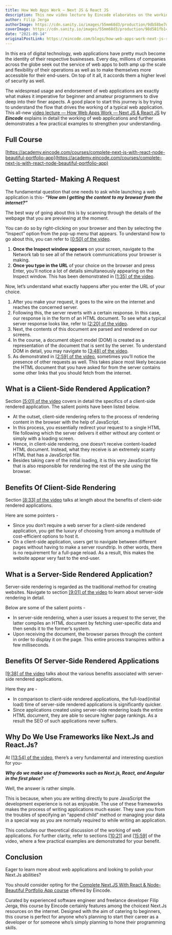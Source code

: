 ```yaml
---
title: How Web Apps Work — Next JS & React JS
description: This new video lecture by Eincode elaborates on the working of web applications.
author: Filip Jerga
authorImage: https://cdn.sanity.io/images/55mm68d3/production/9db58be7d6d8ec2962b8754c8e89316afc190733-460x460.png
coverImage: https://cdn.sanity.io/images/55mm68d3/production/98d581fb1463a4ec94de31aa9ee7bb95ebc9c486-1400x933.jpg?h=600&fm=jpg&q=70
date: "2021-09-14"
originalPostLink: https://eincode.com/blogs/how-web-apps-work-next-js-react-js
---
```


In this era of digital technology, web applications have pretty much become the identity of their respective businesses. Every day, millions of companies across the globe seek out the service of web apps to both amp up the scale and flexibility of their operations as well as to make themselves more accessible for their end-users. On top of it all, it accords them a higher level of security as well.

The widespread usage and endorsement of web applications are exactly what makes it imperative for beginner and amateur programmers to dive deep into their finer aspects. A good place to start this journey is by trying to understand the flow that drives the working of a typical web application. This all-new [video lecture — How Web Apps Work — Next JS & React JS](https://www.youtube.com/watch?v=RaZIN6tQBHY) by **_Eincode_** explains in detail the working of web applications and further demonstrates a few practical examples to strengthen your understanding.

## Full Course

[https://academy.eincode.com/courses/complete-next-js-with-react-node-beautiful-portfolio-app](https://academy.eincode.com/courses/complete-next-js-with-react-node-beautiful-portfolio-app)

## Getting Started- Making A Request

The fundamental question that one needs to ask while launching a web application is this- **_“How am I getting the content to my browser from the internet?”_**

The best way of going about this is by scanning through the details of the webpage that you are previewing at the moment.

You can do so by right-clicking on your browser and then by selecting the “Inspect” option from the pop-up menu that appears. To understand how to go about this, you can refer to [[0:50] of the video](https://youtu.be/RaZIN6tQBHY?t=48).

1.  **Once the Inspect window appears** on your screen, navigate to the Network tab to see all of the network communications your browser is making.
2.  **Once you type in the URL** of your choice on the browser and press Enter, you’ll notice a lot of details simultaneously appearing on the Inspect window. This has been demonstrated in [[1:35] of the video](https://youtu.be/RaZIN6tQBHY?t=94).

Now, let’s understand what exactly happens after you enter the URL of your choice.

1.  After you make your request, it goes to the wire on the internet and reaches the concerned server.
2.  Following this, the server reverts with a certain response. In this case, our response is in the form of an HTML document. To see what a typical server response looks like, refer to [[2:20] of the video](https://youtu.be/RaZIN6tQBHY?t=139).
3.  Next, the contents of this document are parsed and rendered on our screens.
4.  In the course, a document object model (DOM) is created as a representation of the document that is sent by the server. To understand DOM in detail, you may navigate to [[3:48] of the video](https://youtu.be/RaZIN6tQBHY?t=226).
5.  As demonstrated in [[2:59] of the video](https://youtu.be/RaZIN6tQBHY?t=178), sometimes you’ll notice the presence of other requests as well. This takes place most likely because the HTML document that you have asked for from the server contains some other links that you should fetch from the internet.

## What is a Client-Side Rendered Application?

Section [[5:01] of the video](https://youtu.be/RaZIN6tQBHY?t=301) covers in detail the specifics of a client-side rendered application. The salient points have been listed below.

- At the outset, client-side rendering refers to the process of rendering content in the browser with the help of JavaScript.
- In this process, you essentially redirect your request to a single HTML file following which the server delivers it either without any content or simply with a loading screen.
- Hence, in client-side rendering, one doesn’t receive content-loaded HTML document. Instead, what they receive is an extremely scanty HTML that has a JavaScript file.
- Besides taking care of the initial loading, it is this very JavaScript file that is also responsible for rendering the rest of the site using the browser.

## Benefits Of Client-Side Rendering

Section [[8:33] of the video](https://youtu.be/RaZIN6tQBHY?t=512) talks at length about the benefits of client-side rendered applications.

Here are some pointers -

- Since you don’t require a web server for a client-side rendered application, you get the luxury of choosing from among a multitude of cost-efficient options to host it.
- On a client-side application, users get to navigate between different pages without having to make a server roundtrip. In other words, there is no requirement for a full-page reload. As a result, this makes the website appear very fast to the end-user.

## What is a Server-Side Rendered Application?

Server-side rendering is regarded as the traditional method for creating websites. Navigate to section [[9:01] of the video](https://youtu.be/RaZIN6tQBHY?t=541) to learn about server-side rendering in detail.

Below are some of the salient points -

- In server-side rendering, when a user issues a request to the server, the latter compiles an HTML document by fetching user-specific data and then sends it to the former’s system.
- Upon receiving the document, the browser parses through the content in order to display it on the page. This entire process transpires within a few milliseconds.

## Benefits Of Server-Side Rendered Applications

[[9:38] of the video](https://youtu.be/RaZIN6tQBHY?t=578) talks about the various benefits associated with server-side rendered applications.

Here they are -

- In comparison to client-side rendered applications, the full-load(initial load) time of server-side rendered applications is significantly quicker.
- Since applications created using server-side rendering loads the entire HTML document, they are able to secure higher page rankings. As a result the SEO of such applications never suffers.

## Why Do We Use Frameworks like Next.Js and React.Js?

At [[13:54] of the video](https://youtu.be/RaZIN6tQBHY?t=834), there’s a very fundamental and interesting question for you-

**_Why do we make use of frameworks such as Next.js, React, and Angular in the first place?_**

Well, the answer is rather simple.

This is because, when you are writing directly to pure JavaScript the development experience is not as enjoyable. The use of these frameworks makes the process of writing applications much easier. They save you from the troubles of specifying an “append child” method or managing your data in a special way as you are normally required to while writing an application.

This concludes our theoretical discussion of the working of web applications. For further clarity, refer to sections [[10:21]](https://youtu.be/RaZIN6tQBHY?t=621) and [[15:59]](https://youtu.be/RaZIN6tQBHY?t=957) of the video, where a few practical examples are demonstrated for your benefit.

## Conclusion

Eager to learn more about web applications and looking to polish your Next.Js abilities?

You should consider opting for the [Complete Next.JS With React & Node- Beautiful Portfolio App course](https://academy.eincode.com/courses/complete-next-js-with-react-node-beautiful-portfolio-app) offered by Eincode.

Curated by experienced software engineer and freelance developer Filip Jerga, this course by Eincode certainly features among the choicest Next.Js resources on the internet. Designed with the aim of catering to beginners, this course is perfect for anyone who’s planning to start their career as a developer or for someone who’s simply planning to hone their programming skills.
